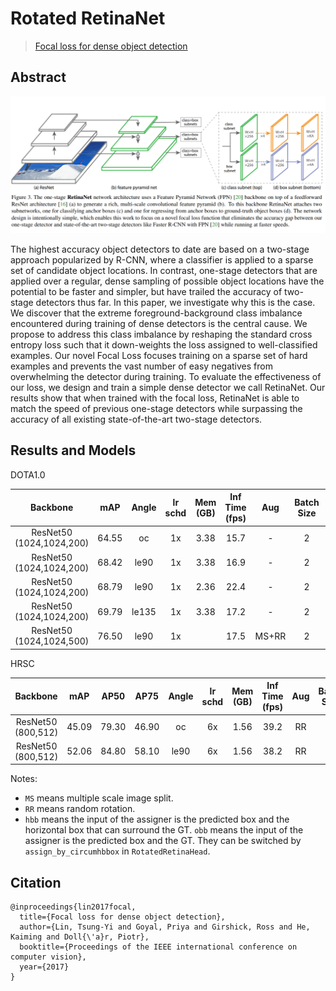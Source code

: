 # Rotated RetinaNet

> [Focal loss for dense object detection](https://arxiv.org/pdf/1708.02002.pdf)

<!-- [ALGORITHM] -->

## Abstract

<div align=center>
<img src="https://raw.githubusercontent.com/zytx121/image-host/main/imgs/retina.png" width="800"/>
</div>

The highest accuracy object detectors to date are based on a two-stage approach popularized by R-CNN, where a classifier is applied to a sparse set of candidate object locations. In contrast, one-stage detectors that are applied over a regular, dense sampling of possible object locations have the potential to be faster and simpler, but have trailed the accuracy of two-stage detectors thus far. In this paper, we investigate why this is the case. We discover that the extreme foreground-background class imbalance encountered during training of dense detectors is the central cause. We propose to address this class imbalance by reshaping the standard cross entropy loss such that it down-weights the loss assigned to well-classified examples. Our novel Focal Loss focuses training on a sparse set of hard examples and prevents the vast number of easy negatives from overwhelming the detector during training. To evaluate the effectiveness of our loss, we design and train a simple dense detector we call RetinaNet. Our results show that when trained with the focal loss, RetinaNet is able to match the speed of previous one-stage detectors while surpassing the accuracy of all existing state-of-the-art two-stage detectors.

## Results and Models

DOTA1.0

|         Backbone         |  mAP  | Angle | lr schd | Mem (GB) | Inf Time (fps) |  Aug  | Batch Size |                                                  Configs                                                  |                                                                                                                                                                                            Download                                                                                                                                                                                            |
| :----------------------: | :---: | :---: | :-----: | :------: | :------------: | :---: | :--------: | :-------------------------------------------------------------------------------------------------------: | :--------------------------------------------------------------------------------------------------------------------------------------------------------------------------------------------------------------------------------------------------------------------------------------------------------------------------------------------------------------------------------------------: |
| ResNet50 (1024,1024,200) | 64.55 |  oc   |   1x    |   3.38   |      15.7      |   -   |     2      |         [rotated_retinanet_hbb_r50_fpn_1x_dota_oc](./rotated_retinanet_hbb_r50_fpn_1x_dota_oc.py)         |                 [model](https://download.openmmlab.com/mmrotate/v0.1.0/rotated_retinanet/rotated_retinanet_hbb_r50_fpn_1x_dota_oc/rotated_retinanet_hbb_r50_fpn_1x_dota_oc-e8a7c7df.pth) \| [log](https://download.openmmlab.com/mmrotate/v0.1.0/rotated_retinanet/rotated_retinanet_hbb_r50_fpn_1x_dota_oc/rotated_retinanet_hbb_r50_fpn_1x_dota_oc_20220121_095315.log.json)                 |
| ResNet50 (1024,1024,200) | 68.42 | le90  |   1x    |   3.38   |      16.9      |   -   |     2      |       [rotated_retinanet_obb_r50_fpn_1x_dota_le90](./rotated_retinanet_obb_r50_fpn_1x_dota_le90.py)       |             [model](https://download.openmmlab.com/mmrotate/v0.1.0/rotated_retinanet/rotated_retinanet_obb_r50_fpn_1x_dota_le90/rotated_retinanet_obb_r50_fpn_1x_dota_le90-c0097bc4.pth) \| [log](https://download.openmmlab.com/mmrotate/v0.1.0/rotated_retinanet/rotated_retinanet_obb_r50_fpn_1x_dota_le90/rotated_retinanet_obb_r50_fpn_1x_dota_le90_20220128_130740.log.json)             |
| ResNet50 (1024,1024,200) | 68.79 | le90  |   1x    |   2.36   |      22.4      |   -   |     2      |  [rotated_retinanet_obb_r50_fpn_fp16_1x_dota_le90](./rotated_retinanet_obb_r50_fpn_fp16_1x_dota_le90.py)  |   [model](https://download.openmmlab.com/mmrotate/v0.1.0/rotated_retinanet/rotated_retinanet_obb_r50_fpn_fp16_1x_dota_le90/rotated_retinanet_obb_r50_fpn_fp16_1x_dota_le90-01de71b5.pth) \| [log](https://download.openmmlab.com/mmrotate/v0.1.0/rotated_retinanet/rotated_retinanet_obb_r50_fpn_fp16_1x_dota_le90/rotated_retinanet_obb_r50_fpn_fp16_1x_dota_le90_20220303_183714.log.json)   |
| ResNet50 (1024,1024,200) | 69.79 | le135 |   1x    |   3.38   |      17.2      |   -   |     2      |      [rotated_retinanet_obb_r50_fpn_1x_dota_le135](./rotated_retinanet_obb_r50_fpn_1x_dota_le135.py)      |           [model](https://download.openmmlab.com/mmrotate/v0.1.0/rotated_retinanet/rotated_retinanet_obb_r50_fpn_1x_dota_le135/rotated_retinanet_obb_r50_fpn_1x_dota_le135-e4131166.pth) \| [log](https://download.openmmlab.com/mmrotate/v0.1.0/rotated_retinanet/rotated_retinanet_obb_r50_fpn_1x_dota_le135/rotated_retinanet_obb_r50_fpn_1x_dota_le135_20220128_130755.log.json)           |
| ResNet50 (1024,1024,500) | 76.50 | le90  |   1x    |          |      17.5      | MS+RR |     2      | [rotated_retinanet_obb_r50_fpn_1x_dota_ms_rr_le90](./rotated_retinanet_obb_r50_fpn_1x_dota_ms_rr_le90.py) | [model](https://download.openmmlab.com/mmrotate/v0.1.0/rotated_retinanet/rotated_retinanet_obb_r50_fpn_1x_dota_ms_rr_le90/rotated_retinanet_obb_r50_fpn_1x_dota_ms_rr_le90-1da1ec9c.pth) \| [log](https://download.openmmlab.com/mmrotate/v0.1.0/rotated_retinanet/rotated_retinanet_obb_r50_fpn_1x_dota_ms_rr_le90/rotated_retinanet_obb_r50_fpn_1x_dota_ms_rr_le90_20220210_114843.log.json) |

HRSC

|      Backbone      |  mAP  | AP50  | AP75  | Angle | lr schd | Mem (GB) | Inf Time (fps) | Aug | Batch Size |                                               Configs                                               |                                                                                                                                                                                      Download                                                                                                                                                                                      |
| :----------------: | :---: | :---: | :---: | :---: | :-----: | :------: | :------------: | :-: | :--------: | :-------------------------------------------------------------------------------------------------: | :--------------------------------------------------------------------------------------------------------------------------------------------------------------------------------------------------------------------------------------------------------------------------------------------------------------------------------------------------------------------------------: |
| ResNet50 (800,512) | 45.09 | 79.30 | 46.90 |  oc   |   6x    |   1.56   |      39.2      | RR  |     2      |   [rotated_retinanet_hbb_r50_fpn_6x_hrsc_rr_oc](./rotated_retinanet_hbb_r50_fpn_6x_hrsc_rr_oc.py)   |     [model](https://download.openmmlab.com/mmrotate/v0.1.0/rotated_retinanet/rotated_retinanet_hbb_r50_fpn_6x_hrsc_rr_oc/rotated_retinanet_hbb_r50_fpn_6x_hrsc_rr_oc-f37eada6.pth) \| [log](https://download.openmmlab.com/mmrotate/v0.1.0/rotated_retinanet/rotated_retinanet_hbb_r50_fpn_6x_hrsc_rr_oc/rotated_retinanet_hbb_r50_fpn_6x_hrsc_rr_oc_20220412_103639.log.json)     |
| ResNet50 (800,512) | 52.06 | 84.80 | 58.10 | le90  |   6x    |   1.56   |      38.2      | RR  |     2      | [rotated_retinanet_obb_r50_fpn_6x_hrsc_rr_le90](./rotated_retinanet_obb_r50_fpn_6x_hrsc_rr_le90.py) | [model](https://download.openmmlab.com/mmrotate/v0.1.0/rotated_retinanet/rotated_retinanet_obb_r50_fpn_6x_hrsc_rr_le90/rotated_retinanet_obb_r50_fpn_6x_hrsc_rr_le90-ee4f18af.pth) \| [log](https://download.openmmlab.com/mmrotate/v0.1.0/rotated_retinanet/rotated_retinanet_obb_r50_fpn_6x_hrsc_rr_le90/rotated_retinanet_obb_r50_fpn_6x_hrsc_rr_le90_20220412_110739.log.json) |

Notes:

- `MS` means multiple scale image split.
- `RR` means random rotation.
- `hbb` means the input of the assigner is the predicted box and the horizontal box that can surround the GT. `obb` means the input of the assigner is the predicted box and the GT. They can be switched by `assign_by_circumhbbox`  in `RotatedRetinaHead`.

## Citation

```
@inproceedings{lin2017focal,
  title={Focal loss for dense object detection},
  author={Lin, Tsung-Yi and Goyal, Priya and Girshick, Ross and He, Kaiming and Doll{\'a}r, Piotr},
  booktitle={Proceedings of the IEEE international conference on computer vision},
  year={2017}
}
```
